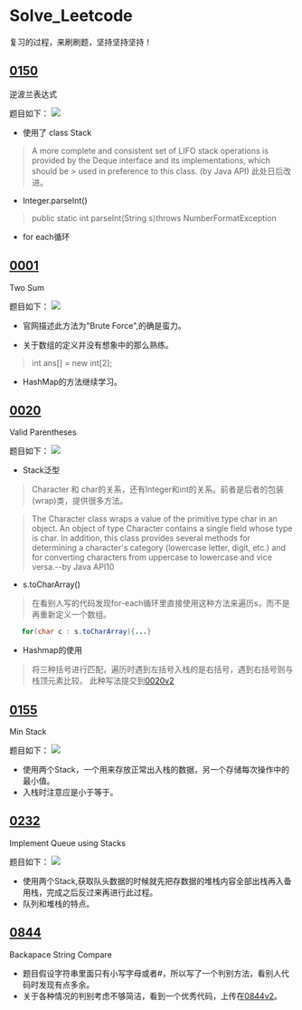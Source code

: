 # Solve_Leetcode
复习的过程，来刷刷题，坚持坚持坚持！
## [0150](0150.java)
逆波兰表达式

题目如下：
![](http://ww1.sinaimg.cn/large/006XKThBly1g38vin0m1cj31kw0rj0xi.jpg)
* 使用了 class Stack<E>
> A more complete and consistent set of LIFO stack operations is provided by the Deque interface and its implementations, which should be > used in preference to this class. (by Java API)
  此处日后改进。
  
* Integer.parseInt()
> public static int parseInt(String s)throws NumberFormatException

* for each循环

## [0001](0001.java)
Two Sum

题目如下：
![](http://ww1.sinaimg.cn/large/006XKThBgy1g3b11gsb6yj31kw0ssdk7.jpg)
* 官网描述此方法为"Brute Force",的确是蛮力。

* 关于数组的定义并没有想象中的那么熟练。
> int ans[] = new int[2];

* HashMap的方法继续学习。

## [0020](0020.java)
Valid Parentheses

题目如下：
![](https://i.loli.net/2019/05/24/5ce770ccdbd0937877.jpg)
* Stack泛型
> Character 和 char的关系，还有Integer和int的关系。前者是后者的包装(wrap)类，提供很多方法。

> The Character class wraps a value of the primitive type char in an object. An object of type Character contains a single field whose type is char. In addition, this class provides several methods for determining a character's category (lowercase letter, digit, etc.) and for converting characters from uppercase to lowercase and vice versa.--by Java API10

* s.toCharArray()
> 在看别人写的代码发现for-each循环里直接使用这种方法来遍历s，而不是再重新定义一个数组。
```java 
   for(char c : s.toCharArray){...}
```
* Hashmap的使用
> 将三种括号进行匹配，遍历时遇到左括号入栈的是右括号，遇到右括号则与栈顶元素比较。
> 此种写法提交到[0020v2](0020v2.java)

## [0155](0155.java)
Min Stack

题目如下：
![](https://i.loli.net/2019/05/25/5ce8e4f68ca1388723.jpg)
* 使用两个Stack，一个用来存放正常出入栈的数据，另一个存储每次操作中的最小值。
* 入栈时注意应是小于等于。

## [0232](0232.java)
Implement Queue using Stacks

题目如下：
![](https://i.loli.net/2019/05/26/5cea1decf08ae87020.jpg)
* 使用两个Stack,获取队头数据的时候就先把存数据的堆栈内容全部出栈再入备用栈，完成之后反过来再进行此过程。
* 队列和堆栈的特点。

## [0844](0844.java)
Backapace String Compare

* 题目假设字符串里面只有小写字母或者#，所以写了一个判别方法，看别人代码时发现有点多余。
* 关于各种情况的判别考虑不够简洁，看到一个优秀代码，上传在[0844v2](0844v2.java)。 
